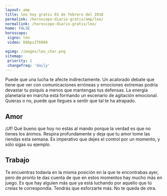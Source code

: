 ```yaml
---
layout: amp
title: leo hoy gratis 03 de febrero del 2018 
permalink: /horoscopo-diario-gratis/amp/leo/
normallink: /horoscopo-diario-gratis/leo/
home: FALSE
horoscopo:
 signo: leo
 video: 68OpzJT6008

ogimg: /images/leo_char.png
sitemap:
 priority: 1
 changefreq: 'daily'
---
```



Puede que una lucha te afecte indirectamente. Un acalorado debate que tiene que ver con comunicaciones erróneas y emociones extremas podría devastar tu psiquis a menos que mantengas tus defensas. La energía planetaria en marcha está formando un escenario de agitación emocional. Quieras o no, puede que llegues a sentir que tal te ha atrapado.

## Amor

¡Uf! Qué bueno que hoy no estás al mando porque la verdad es que no tienes los ánimos. Respira profundamente y deja que tu amor tome las riendas esta semana. Es imperativo que dejes el control por un momento, y sólo sigas su ejemplo.

## Trabajo

Te encuentras todavía en la misma posición en la que te encontrabas ayer, pero de pronto te das cuenta de que en estos momentos hay mucho más en juego. Es que hay alguien más que ya está luchando por aquello que tú creías te correspondía. Tendrás que esforzarte más. No te queda de otra.